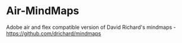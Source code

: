 Air-MindMaps
============

Adobe air and flex compatible version of David Richard's mindmaps - https://github.com/drichard/mindmaps
